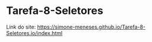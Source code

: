 # Tarefa-8-Seletores
Link do site: https://simone-meneses.github.io/Tarefa-8-Seletores.io/index.html
